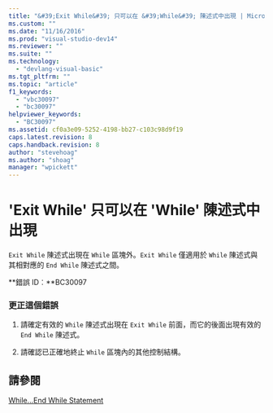 ```yaml
---
title: "&#39;Exit While&#39; 只可以在 &#39;While&#39; 陳述式中出現 | Microsoft Docs"
ms.custom: ""
ms.date: "11/16/2016"
ms.prod: "visual-studio-dev14"
ms.reviewer: ""
ms.suite: ""
ms.technology: 
  - "devlang-visual-basic"
ms.tgt_pltfrm: ""
ms.topic: "article"
f1_keywords: 
  - "vbc30097"
  - "bc30097"
helpviewer_keywords: 
  - "BC30097"
ms.assetid: cf0a3e09-5252-4198-bb27-c103c98d9f19
caps.latest.revision: 8
caps.handback.revision: 8
author: "stevehoag"
ms.author: "shoag"
manager: "wpickett"
---
```

# &#39;Exit While&#39; 只可以在 &#39;While&#39; 陳述式中出現
`Exit While` 陳述式出現在 `While` 區塊外。`Exit While` 僅適用於 `While` 陳述式與其相對應的 `End While` 陳述式之間。  
  
 **錯誤 ID︰**BC30097  
  
### 更正這個錯誤  
  
1.  請確定有效的 `While` 陳述式出現在 `Exit While` 前面，而它的後面出現有效的 `End While` 陳述式。  
  
2.  請確認已正確地終止 `While` 區塊內的其他控制結構。  
  
## 請參閱  
 [While...End While Statement](/dotnet/visual-basic/language-reference/statements/while-end-while-statement)